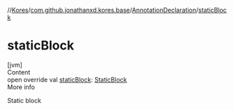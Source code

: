 //[Kores](../../index.md)/[com.github.jonathanxd.kores.base](../index.md)/[AnnotationDeclaration](index.md)/[staticBlock](static-block.md)



# staticBlock  
[jvm]  
Content  
open override val [staticBlock](static-block.md): [StaticBlock](../-static-block/index.md)  
More info  


Static block

  



